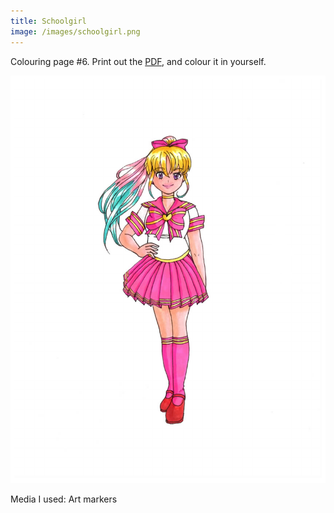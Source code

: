```yaml
---
title: Schoolgirl
image: /images/schoolgirl.png
---
```

Colouring page #6. Print out the [PDF], and colour it in yourself.

![png]

Media I used: Art markers

[png]: /images/schoolgirl.png
[PDF]: /images/schoolgirll.pdf
